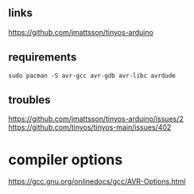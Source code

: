 

## links

https://github.com/jmattsson/tinyos-arduino



## requirements

```
sudo pacman -S avr-gcc avr-gdb avr-libc avrdude

```


## troubles

https://github.com/jmattsson/tinyos-arduino/issues/2
https://github.com/tinyos/tinyos-main/issues/402


# compiler options
https://gcc.gnu.org/onlinedocs/gcc/AVR-Options.html
